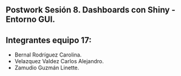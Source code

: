 ## Postwork Sesión 8.  Dashboards con Shiny - Entorno GUI.
## Integrantes equipo 17:
- Bernal Rodríguez Carolina. 
- Velazquez Valdez Carlos Alejandro.
- Zamudio Guzmán Linette. 
